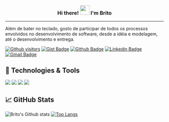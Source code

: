 <h3 align="center"> Hi there! <img src="https://raw.githubusercontent.com/MartinHeinz/MartinHeinz/master/wave.gif" width="30px"> I'm <B>Brito</B></h3>
<hr>

Além de bater no teclado, gosto de participar de todos os processos envolvidos no desenvolvimento de software, desde a idéia e modelagem, até o desenvolvimento e entrega.

[![Github visitors](https://visitor-badge.glitch.me/badge?page_id=britojcs.visitor-badge)](https://github.com/britojcs)
[![Gist Badge](https://img.shields.io/badge/-Gist-555859?style=flat-square&logo=Github&logoColor=white&link=https://gist.github.com/britojcs)](https://gist.github.com/britojcs)
[![Github Badge](https://img.shields.io/badge/-Github-000?style=flat-square&logo=Github&logoColor=white&link=https://github.com/britojcs)](https://github.com/britojcs)
[![Linkedin Badge](https://img.shields.io/badge/-LinkedIn-blue?style=flat-square&logo=Linkedin&logoColor=white&link=https://www.linkedin.com/in/britojcs/)](https://www.linkedin.com/in/britojcs/)
[![Gmail Badge](https://img.shields.io/badge/-Gmail-c14438?style=flat-square&logo=Gmail&logoColor=white&link=mailto:britojcs@gmail.com)](mailto:britojcs@gmail.com)

## 🔧 Technologies & Tools

![](https://img.shields.io/badge/Code-Java-informational?style=flat&logo=java&logoColor=white&color=tokyonight)
![](https://img.shields.io/badge/Code-Spring-informational?style=flat&logo=spring&logoColor=white&color=tokyonight)
![](https://img.shields.io/badge/Code-JavaScript-informational?style=flat&logo=javascript&logoColor=white&color=tokyonight)
![](https://img.shields.io/badge/OS-Linux-informational??style=plastic&logo=linux&logoColor=white&color=tokyonight)

## &#x1f4c8; GitHub Stats

![Brito's Github stats](https://github-readme-stats.vercel.app/api?username=britojcs&show_icons=true&theme=tokyonight)
[![Top Langs](https://github-readme-stats.vercel.app/api/top-langs/?username=britojcs&layout=compact&theme=tokyonight)](https://github.com/britojcs)

